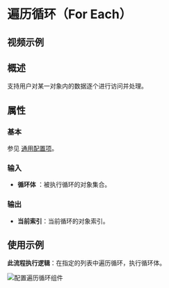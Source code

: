 # 遍历循环（For Each）

## 视频示例

## 概述

支持用户对某一对象内的数据逐个进行访问并处理。

## 属性

### 基本

参见 [通用配置项](../Appendix/CommonConfigurationItems.md)。

### 输入

- **循环体** ：被执行循环的对象集合。

### 输出

- **当前索引**：当前循环的对象索引。

## 使用示例

**此流程执行逻辑**：在指定的列表中遍历循环，执行循环体。

![配置遍历循环组件](https://docimages.blob.core.chinacloudapi.cn/images/Activities/forEach-3.png)
